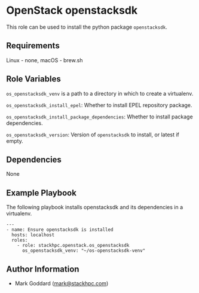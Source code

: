 OpenStack openstacksdk
======================

This role can be used to install the python package `openstacksdk`.

Requirements
------------

Linux - none, macOS - brew.sh

Role Variables
--------------

`os_openstacksdk_venv` is a path to a directory in which to create a
virtualenv.

`os_openstacksdk_install_epel`: Whether to install EPEL repository package.

`os_openstacksdk_install_package_dependencies`: Whether to install package
dependencies.

`os_openstacksdk_version`: Version of `openstacksdk` to install, or latest if
empty.

Dependencies
------------

None

Example Playbook
----------------

The following playbook installs openstacksdk and its dependencies in a virtualenv.

    ---
    - name: Ensure openstacksdk is installed
      hosts: localhost
      roles:
        - role: stackhpc.openstack.os_openstacksdk
          os_openstacksdk_venv: "~/os-openstacksdk-venv"

Author Information
------------------

- Mark Goddard (<mark@stackhpc.com>)
